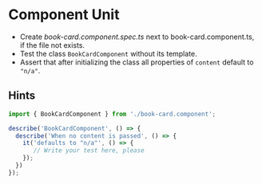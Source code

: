 # Component Unit
- Create _book-card.component.spec.ts_ next to book-card.component.ts, if the file not exists.
- Test the class `BookCardComponent` without its template.
- Assert that after initializing the class all properties of `content` default to `"n/a"`.

## Hints

```ts
import { BookCardComponent } from './book-card.component';

describe('BookCardComponent', () => {
  describe('When no content is passed', () => {
    it('defaults to "n/a"', () => {
       // Write your test here, please
    });
  })
});
```
